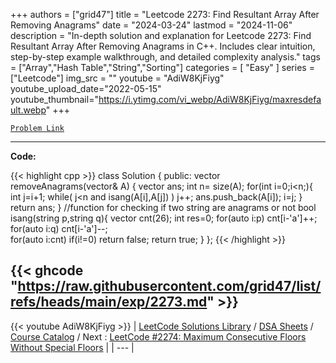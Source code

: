 
+++
authors = ["grid47"]
title = "Leetcode 2273: Find Resultant Array After Removing Anagrams"
date = "2024-03-24"
lastmod = "2024-11-06"
description = "In-depth solution and explanation for Leetcode 2273: Find Resultant Array After Removing Anagrams in C++. Includes clear intuition, step-by-step example walkthrough, and detailed complexity analysis."
tags = ["Array","Hash Table","String","Sorting"]
categories = [
    "Easy"
]
series = ["Leetcode"]
img_src = ""
youtube = "AdiW8KjFiyg"
youtube_upload_date="2022-05-15"
youtube_thumbnail="https://i.ytimg.com/vi_webp/AdiW8KjFiyg/maxresdefault.webp"
+++



[`Problem Link`](https://leetcode.com/problems/find-resultant-array-after-removing-anagrams/description/)

---
**Code:**

{{< highlight cpp >}}
class Solution {
public:
    vector<string> removeAnagrams(vector<string>& A) {
        vector<string> ans;
        int n= size(A);
        for(int i=0;i<n;){
            int j=i+1;
            while( j<n and isang(A[i],A[j]) ) j++;
            ans.push_back(A[i]);
            i=j;
        }
        return ans;
    }
    //function for checking if two string are anagrams or not
    bool isang(string p,string q){
        vector<int> cnt(26);
        int res=0;
        for(auto i:p) cnt[i-'a']++;
        for(auto i:q) cnt[i-'a']--;         
        for(auto i:cnt) if(i!=0) return false;
        return true;
    }
};
{{< /highlight >}}

{{< ghcode "https://raw.githubusercontent.com/grid47/list/refs/heads/main/exp/2273.md" >}}
---
{{< youtube AdiW8KjFiyg >}}
| [LeetCode Solutions Library](https://grid47.xyz/leetcode/) / [DSA Sheets](https://grid47.xyz/sheets/) / [Course Catalog](https://grid47.xyz/courses/) / Next : [LeetCode #2274: Maximum Consecutive Floors Without Special Floors](https://grid47.xyz/leetcode/solution-2274-maximum-consecutive-floors-without-special-floors/) |
| --- |
